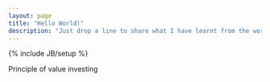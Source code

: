 ```yaml
---
layout: page
title: "Hello World!"
description: "Just drop a line to share what I have learnt from the world"
---
```

{% include JB/setup %}

Principle of value investing
